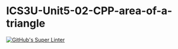 # ICS3U-Unit5-02-CPP-area-of-a-triangle

[![GitHub's Super Linter](https://github.com/matthew-meech/ICS3U-Unit5-02-CPP-area-of-a-triangle/workflows/GitHub's%20Super%20Linter/badge.svg)](https://github.com/matthew-meech/ICS3U-Unit5-02-CPP-area-of-a-triangle/actions)

